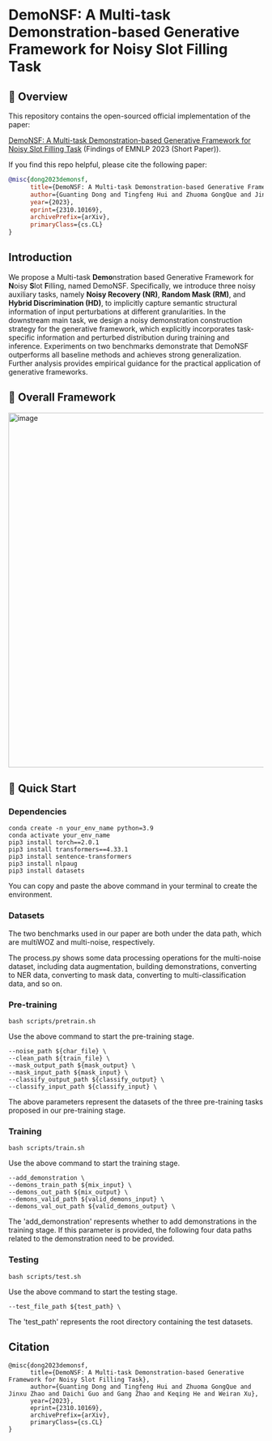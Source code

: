 # DemoNSF: A Multi-task Demonstration-based Generative Framework for Noisy Slot Filling Task


## 🎥 Overview
This repository contains the open-sourced official implementation of the paper:

[DemoNSF: A Multi-task Demonstration-based Generative Framework for Noisy Slot Filling Task](https://arxiv.org/pdf/2310.10169v1.pdf) (Findings of EMNLP 2023 (Short Paper)).


If you find this repo helpful, please cite the following paper:

```bibtex
@misc{dong2023demonsf,
      title={DemoNSF: A Multi-task Demonstration-based Generative Framework for Noisy Slot Filling Task}, 
      author={Guanting Dong and Tingfeng Hui and Zhuoma GongQue and Jinxu Zhao and Daichi Guo and Gang Zhao and Keqing He and Weiran Xu},
      year={2023},
      eprint={2310.10169},
      archivePrefix={arXiv},
      primaryClass={cs.CL}
}
```

## Introduction
We propose a Multi-task **Demo**nstration based Generative Framework for **N**oisy **S**lot **F**illing, named DemoNSF. Specifically, we introduce three noisy auxiliary tasks, namely **Noisy Recovery (NR)**, **Random Mask (RM)**, and **Hybrid Discrimination (HD)**, to implicitly capture semantic structural information of input perturbations at different granularities. In the downstream main task, we design a noisy demonstration construction strategy for the generative framework, which explicitly incorporates task-specific information and perturbed distribution during training and inference. Experiments on two benchmarks demonstrate that DemoNSF outperforms all baseline methods and achieves strong generalization. Further analysis provides empirical guidance for the practical application of generative frameworks. 

## 🍯 Overall Framework
<img width="700" alt="image" src="https://github.com/dongguanting/Demo-NSF/assets/60767110/0889d577-7b22-46f4-a074-44cb78da4ad8">

## 🎯 Quick Start

### Dependencies
```
conda create -n your_env_name python=3.9
conda activate your_env_name
pip3 install torch==2.0.1
pip3 install transformers==4.33.1
pip3 install sentence-transformers
pip3 install nlpaug
pip3 install datasets
```
You can copy and paste the above command in your terminal to create the environment.

### Datasets
The two benchmarks used in our paper are both under the data path, which are multiWOZ and multi-noise, respectively.

The process.py shows some data processing operations for the multi-noise dataset, including data augmentation, building demonstrations, converting to NER data, converting to mask data, converting to multi-classification data, and so on.

### Pre-training
```
bash scripts/pretrain.sh
```
Use the above command to start the pre-training stage.
```
--noise_path ${char_file} \
--clean_path ${train_file} \
--mask_output_path ${mask_output} \
--mask_input_path ${mask_input} \
--classify_output_path ${classify_output} \
--classify_input_path ${classify_input} \
```
The above parameters represent the datasets of the three pre-training tasks proposed in our pre-training stage.

### Training
```
bash scripts/train.sh
```
Use the above command to start the training stage.
```
--add_demonstration \
--demons_train_path ${mix_input} \
--demons_out_path ${mix_output} \
--demons_valid_path ${valid_demons_input} \
--demons_val_out_path ${valid_demons_output} \
```
The 'add_demonstration' represents whether to add demonstrations in the training stage. If this parameter is provided, the following four data paths related to the demonstration need to be provided.

### Testing
```
bash scripts/test.sh
```
Use the above command to start the testing stage.
```
--test_file_path ${test_path} \
```
The 'test_path' represents the root directory containing the test datasets.

## Citation
```
@misc{dong2023demonsf,
      title={DemoNSF: A Multi-task Demonstration-based Generative Framework for Noisy Slot Filling Task}, 
      author={Guanting Dong and Tingfeng Hui and Zhuoma GongQue and Jinxu Zhao and Daichi Guo and Gang Zhao and Keqing He and Weiran Xu},
      year={2023},
      eprint={2310.10169},
      archivePrefix={arXiv},
      primaryClass={cs.CL}
}
```